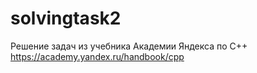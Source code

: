 # solvingtask2
Решение задач из учебника Академии Яндекса по С++
https://academy.yandex.ru/handbook/cpp
